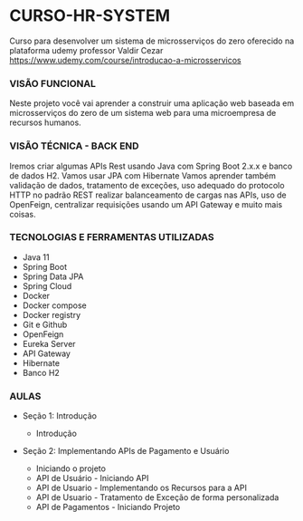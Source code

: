 # CURSO-HR-SYSTEM

Curso para desenvolver um sistema de microsserviços do zero oferecido na plataforma udemy professor Valdir Cezar
https://www.udemy.com/course/introducao-a-microsservicos

### VISÃO FUNCIONAL

Neste projeto você vai aprender a construir uma aplicação web baseada em microsserviços do zero de um sistema 
web para uma microempresa de recursos humanos.

### VISÃO TÉCNICA - BACK END

Iremos criar algumas APIs Rest usando Java com Spring Boot 2.x.x e banco de dados H2. 
Vamos usar JPA com Hibernate Vamos aprender também validação de dados, tratamento de exceções, 
uso adequado do protocolo HTTP no padrão REST realizar balanceamento de cargas nas APIs, 
uso de OpenFeign, centralizar requisições usando um API Gateway e muito mais coisas.

### TECNOLOGIAS E FERRAMENTAS UTILIZADAS

- Java 11
- Spring Boot
- Spring Data JPA
- Spring Cloud
- Docker
- Docker compose
- Docker registry
- Git e Github
- OpenFeign
- Eureka Server
- API Gateway
- Hibernate
- Banco H2

### AULAS 

- Seção 1: Introdução
  - Introdução

- Seção 2: Implementando APIs de Pagamento e Usuário
  - Iniciando o projeto
  - API de Usuário - Iniciando API
  - API de Usuario - Implementando os Recursos para a API
  - API de Usuario - Tratamento de Exceção de forma personalizada
  - API de Pagamentos - Iniciando Projeto
